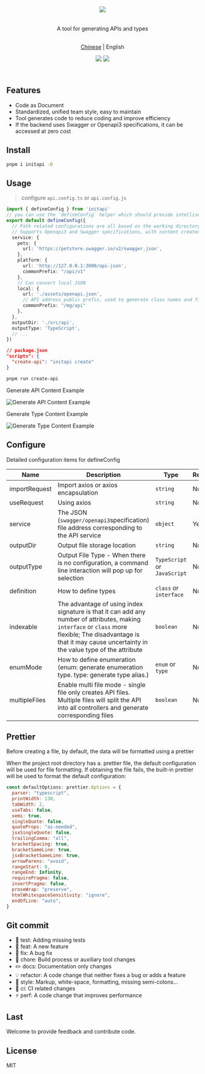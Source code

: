 <div align="center"><img src="https://xiaoyao-ye.github.io/blog/initApi/light.svg" /></div>

<br />
<br />

<div align="center"> A tool for generating APIs and types </div>

<br />

<p align="center">
  <a href="https://github.com/xiaoyao-Ye/initapi/blob/main/README.zh-CN.md">Chinese</a> | English
</p>

<p align="center">
  <a href="https://github.com/xiaoyao-Ye/initapi/stargazers"><img src="https://img.shields.io/github/stars/xiaoyao-Ye/initapi" /></a>
  <a href="https://www.npmjs.com/package/initapi"><img src="https://badgen.net/npm/v/initapi" /></a>
</p>

<br />

## Features

- Code as Document
- Standardized, unified team style, easy to maintain
- Tool generates code to reduce coding and improve efficiency
- If the backend uses Swagger or Openapi3 specifications, it can be accessed at zero cost

## Install

```bash
pnpm i initapi -D
```

## Usage

> configure `api.config.ts` or `api.config.js`

```ts
import { defineConfig } from 'initapi'
// you can use the `defineConfig` helper which should provide intellisense without the need for jsdoc annotations:
export default defineConfig({
  // Path related configurations are all based on the working directory of the nodejs process
  // Supports Openapi3 and Swagger specifications, with content created based on specified JSON
  service: {
    pets: {
      url: 'https://petstore.swagger.io/v2/swagger.json',
    },
    platform: {
      url: 'http://127.0.0.1:3000/api-json',
      commonPrefix: "/api/v1"
    },
    // Can convert local JSON
    local: {
      url: './assets/openapi.json',
      // API address public prefix, used to generate class names and file names. When not configured, it will automatically attempt to find the public prefix
      commonPrefix: "/mg/api"
    },
  },
  outputDir: './src/api',
  outputType: 'TypeScript',
  // ...
})
```

```json
// package.json
"scripts": {
  "create-api": "initapi create"
}
```

```bash
pnpm run create-api
```

Generate API Content Example

![Generate API Content Example](https://xiaoyao-ye.github.io/blog/initApi/api_mul.png)

Generate Type Content Example

![Generate Type Content Example](https://xiaoyao-ye.github.io/blog/initApi/typings.png)

## Configure

Detailed configuration items for defineConfig

| Name          | Description                                                                                                                                                                                                           | Type                         | Required | Default                      |
| ------------- | --------------------------------------------------------------------------------------------------------------------------------------------------------------------------------------------------------------------- | ---------------------------- | -------- | ---------------------------- |
| importRequest | Import axios or axios encapsulation                                                                                                                                                                                   | `string`                     | No       | 'import axios from "axios";' |
| useRequest    | Using axios                                                                                                                                                                                                           | `string`                     | No       | 'axios.request'              |
| service       | The JSON (`swagger/openapi3`specification) file address corresponding to the API service                                                                                                                              | `object`                     | Yes      | —                            |
| outputDir     | Output file storage location                                                                                                                                                                                          | `string`                     | No       | './api'                      |
| outputType    | Output File Type - When there is no configuration, a command line interaction will pop up for selection                                                                                                               | `TypeScript` or `JavaScript` | No       | —                            |
| definition    | How to define types                                                                                                                                                                                                   | `class` or `interface`       | No       | interface                    |
| indexable     | The advantage of using index signature is that it can add any number of attributes, making `interface` or `class` more flexible; The disadvantage is that it may cause uncertainty in the value type of the attribute | `boolean`                    | No       | false                        |
| enumMode      | How to define enumeration (enum: generate enumeration type. type: generate type alias.)                                                                                                                               | `enum` or `type`             | No       | type                         |
| multipleFiles | Enable multi file mode - single file only creates API files. Multiple files will split the API into all controllers and generate corresponding files                                                                  | `boolean`                    | No       | true                         |

## Prettier

Before creating a file, by default, the data will be formatted using a prettier

When the project root directory has a. prettier file, the default configuration will be used for file formatting. If obtaining the file fails, the built-in prettier will be used to format the default configuration:

```JavaScript
const defaultOptions: prettier.Options = {
  parser: "typescript",
  printWidth: 130,
  tabWidth: 2,
  useTabs: false,
  semi: true,
  singleQuote: false,
  quoteProps: "as-needed",
  jsxSingleQuote: false,
  trailingComma: "all",
  bracketSpacing: true,
  bracketSameLine: true,
  jsxBracketSameLine: true,
  arrowParens: "avoid",
  rangeStart: 0,
  rangeEnd: Infinity,
  requirePragma: false,
  insertPragma: false,
  proseWrap: "preserve",
  htmlWhitespaceSensitivity: "ignore",
  endOfLine: "auto",
}
```

## Git commit

- 💍 test: Adding missing tests
- 🎸 feat: A new feature
- 🐛 fix: A bug fix
- 🤖 chore: Build process or auxiliary tool changes
- ✏️ docs: Documentation only changes
- 💡 refactor: A code change that neither fixes a bug or adds a feature
- 💄 style: Markup, white-space, formatting, missing semi-colons...
- 🎡 ci: CI related changes
- ⚡️ perf: A code change that improves performance

## Last

Welcome to provide feedback and contribute code.

## License

MIT
